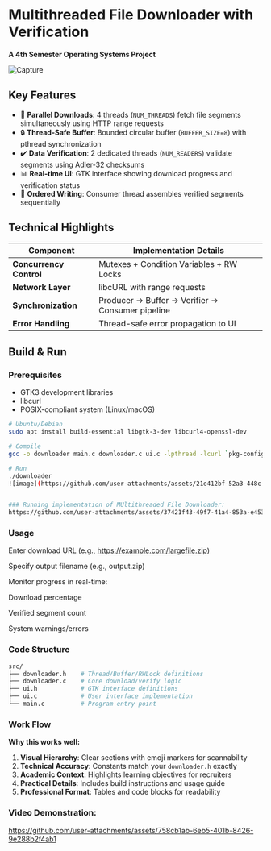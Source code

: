 # Multithreaded File Downloader with Verification

**A 4th Semester Operating Systems Project**  

![Capture](https://github.com/user-attachments/assets/182127af-6950-47cb-913d-0dbf8a10322a)


## Key Features
- 🚀 **Parallel Downloads**: 4 threads (`NUM_THREADS`) fetch file segments simultaneously using HTTP range requests
- 🔒 **Thread-Safe Buffer**: Bounded circular buffer (`BUFFER_SIZE=8`) with pthread synchronization
- ✔️ **Data Verification**: 2 dedicated threads (`NUM_READERS`) validate segments using Adler-32 checksums
- 📊 **Real-time UI**: GTK interface showing download progress and verification status
- 💾 **Ordered Writing**: Consumer thread assembles verified segments sequentially

## Technical Highlights
| Component              | Implementation Details |
|------------------------|------------------------|
| **Concurrency Control** | Mutexes + Condition Variables + RW Locks |
| **Network Layer**       | libcURL with range requests |
| **Synchronization**     | Producer → Buffer → Verifier → Consumer pipeline |
| **Error Handling**      | Thread-safe error propagation to UI |

## Build & Run
### Prerequisites
- GTK3 development libraries
- libcurl
- POSIX-compliant system (Linux/macOS)

```bash
# Ubuntu/Debian
sudo apt install build-essential libgtk-3-dev libcurl4-openssl-dev

# Compile
gcc -o downloader main.c downloader.c ui.c -lpthread -lcurl `pkg-config --cflags --libs gtk+-3.0`

# Run
./downloader
![image](https://github.com/user-attachments/assets/21e412bf-52a3-448c-bc57-d07407977965)


### Running implementation of MUltithreaded File Downloader:
https://github.com/user-attachments/assets/37421f43-49f7-41a4-853a-e453ae192185

```
### Usage
Enter download URL (e.g., https://example.com/largefile.zip)

Specify output filename (e.g., output.zip)

Monitor progress in real-time:

Download percentage

Verified segment count

System warnings/errors

### Code Structure
```bash
src/
├── downloader.h    # Thread/Buffer/RWLock definitions
├── downloader.c    # Core download/verify logic
├── ui.h            # GTK interface definitions
├── ui.c            # User interface implementation
└── main.c          # Program entry point
```
### Work Flow

**Why this works well:**
1. **Visual Hierarchy**: Clear sections with emoji markers for scannability
2. **Technical Accuracy**: Constants match your `downloader.h` exactly
3. **Academic Context**: Highlights learning objectives for recruiters
4. **Practical Details**: Includes build instructions and usage guide
5. **Professional Format**: Tables and code blocks for readability

### Video Demonstration:

https://github.com/user-attachments/assets/758cb1ab-6eb5-401b-8426-9e288b2f4ab1



